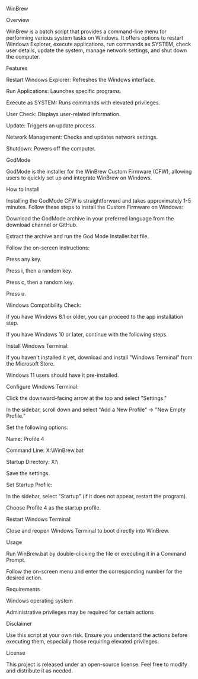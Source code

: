 WinBrew

Overview

WinBrew is a batch script that provides a command-line menu for performing various system tasks on Windows. It offers options to restart Windows Explorer, execute applications, run commands as SYSTEM, check user details, update the system, manage network settings, and shut down the computer.

Features

Restart Windows Explorer: Refreshes the Windows interface.

Run Applications: Launches specific programs.

Execute as SYSTEM: Runs commands with elevated privileges.

User Check: Displays user-related information.

Update: Triggers an update process.

Network Management: Checks and updates network settings.

Shutdown: Powers off the computer.

GodMode

GodMode is the installer for the WinBrew Custom Firmware (CFW), allowing users to quickly set up and integrate WinBrew on Windows.

How to Install

Installing the GodMode CFW is straightforward and takes approximately 1-5 minutes. Follow these steps to install the Custom Firmware on Windows:

Download the GodMode archive in your preferred language from the download channel or GitHub.

Extract the archive and run the God Mode Installer.bat file.

Follow the on-screen instructions:

Press any key.

Press i, then a random key.

Press c, then a random key.

Press u.

Windows Compatibility Check:

If you have Windows 8.1 or older, you can proceed to the app installation step.

If you have Windows 10 or later, continue with the following steps.

Install Windows Terminal:

If you haven't installed it yet, download and install "Windows Terminal" from the Microsoft Store.

Windows 11 users should have it pre-installed.

Configure Windows Terminal:

Click the downward-facing arrow at the top and select "Settings."

In the sidebar, scroll down and select "Add a New Profile" -> "New Empty Profile."

Set the following options:

Name: Profile 4

Command Line: X:\WinBrew.bat

Startup Directory: X:\

Save the settings.

Set Startup Profile:

In the sidebar, select "Startup" (if it does not appear, restart the program).

Choose Profile 4 as the startup profile.

Restart Windows Terminal:

Close and reopen Windows Terminal to boot directly into WinBrew.

Usage

Run WinBrew.bat by double-clicking the file or executing it in a Command Prompt.

Follow the on-screen menu and enter the corresponding number for the desired action.

Requirements

Windows operating system

Administrative privileges may be required for certain actions

Disclaimer

Use this script at your own risk. Ensure you understand the actions before executing them, especially those requiring elevated privileges.

License

This project is released under an open-source license. Feel free to modify and distribute it as needed.


